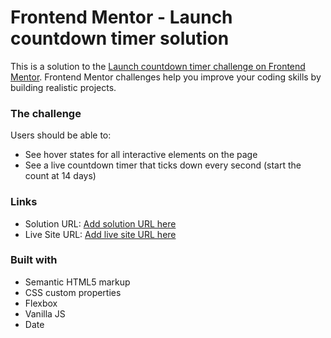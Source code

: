 # Frontend Mentor - Launch countdown timer solution

This is a solution to the [Launch countdown timer challenge on Frontend Mentor](https://www.frontendmentor.io/challenges/launch-countdown-timer-N0XkGfyz-). Frontend Mentor challenges help you improve your coding skills by building realistic projects.

### The challenge

Users should be able to:

-   See hover states for all interactive elements on the page
-   See a live countdown timer that ticks down every second (start the count at 14 days)

### Links

-   Solution URL: [Add solution URL here](https://github.com/adram3l3ch/Countdown-Timer)
-   Live Site URL: [Add live site URL here](https://adramelech-countdown-timer.netlify.app/)

### Built with

-   Semantic HTML5 markup
-   CSS custom properties
-   Flexbox
-   Vanilla JS
-   Date
